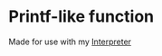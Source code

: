 # Printf-like function

Made for use with my [Interpreter](https://www.github.com/RicardoLuis0/Interpreter)
